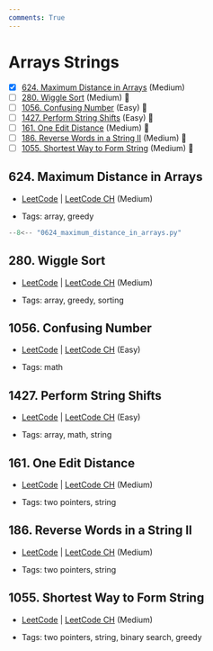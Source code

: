 ```yaml
---
comments: True
---
```


# Arrays Strings

- [x] [624. Maximum Distance in Arrays](https://leetcode.cn/problems/maximum-distance-in-arrays/) (Medium)
- [ ] [280. Wiggle Sort](https://leetcode.cn/problems/wiggle-sort/) (Medium) 👑
- [ ] [1056. Confusing Number](https://leetcode.cn/problems/confusing-number/) (Easy) 👑
- [ ] [1427. Perform String Shifts](https://leetcode.cn/problems/perform-string-shifts/) (Easy) 👑
- [ ] [161. One Edit Distance](https://leetcode.cn/problems/one-edit-distance/) (Medium) 👑
- [ ] [186. Reverse Words in a String II](https://leetcode.cn/problems/reverse-words-in-a-string-ii/) (Medium) 👑
- [ ] [1055. Shortest Way to Form String](https://leetcode.cn/problems/shortest-way-to-form-string/) (Medium) 👑

## 624. Maximum Distance in Arrays

-   [LeetCode](https://leetcode.com/problems/maximum-distance-in-arrays/) | [LeetCode CH](https://leetcode.cn/problems/maximum-distance-in-arrays/) (Medium)

-   Tags: array, greedy

```python title="624. Maximum Distance in Arrays - Python Solution"
--8<-- "0624_maximum_distance_in_arrays.py"
```

## 280. Wiggle Sort

-   [LeetCode](https://leetcode.com/problems/wiggle-sort/) | [LeetCode CH](https://leetcode.cn/problems/wiggle-sort/) (Medium)

-   Tags: array, greedy, sorting

## 1056. Confusing Number

-   [LeetCode](https://leetcode.com/problems/confusing-number/) | [LeetCode CH](https://leetcode.cn/problems/confusing-number/) (Easy)

-   Tags: math

## 1427. Perform String Shifts

-   [LeetCode](https://leetcode.com/problems/perform-string-shifts/) | [LeetCode CH](https://leetcode.cn/problems/perform-string-shifts/) (Easy)

-   Tags: array, math, string

## 161. One Edit Distance

-   [LeetCode](https://leetcode.com/problems/one-edit-distance/) | [LeetCode CH](https://leetcode.cn/problems/one-edit-distance/) (Medium)

-   Tags: two pointers, string

## 186. Reverse Words in a String II

-   [LeetCode](https://leetcode.com/problems/reverse-words-in-a-string-ii/) | [LeetCode CH](https://leetcode.cn/problems/reverse-words-in-a-string-ii/) (Medium)

-   Tags: two pointers, string

## 1055. Shortest Way to Form String

-   [LeetCode](https://leetcode.com/problems/shortest-way-to-form-string/) | [LeetCode CH](https://leetcode.cn/problems/shortest-way-to-form-string/) (Medium)

-   Tags: two pointers, string, binary search, greedy

